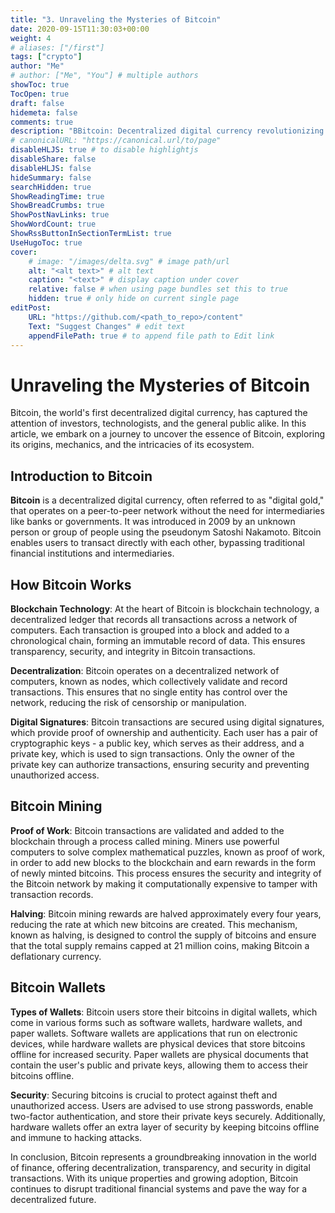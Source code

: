 ```yaml
---
title: "3. Unraveling the Mysteries of Bitcoin"
date: 2020-09-15T11:30:03+00:00
weight: 4
# aliases: ["/first"]
tags: ["crypto"]
author: "Me"
# author: ["Me", "You"] # multiple authors
showToc: true
TocOpen: true
draft: false
hidemeta: false
comments: true
description: "BBitcoin: Decentralized digital currency revolutionizing finance with blockchain technology."
# canonicalURL: "https://canonical.url/to/page"
disableHLJS: true # to disable highlightjs
disableShare: false
disableHLJS: false
hideSummary: false
searchHidden: true
ShowReadingTime: true
ShowBreadCrumbs: true
ShowPostNavLinks: true
ShowWordCount: true
ShowRssButtonInSectionTermList: true
UseHugoToc: true
cover:
    # image: "/images/delta.svg" # image path/url
    alt: "<alt text>" # alt text
    caption: "<text>" # display caption under cover
    relative: false # when using page bundles set this to true
    hidden: true # only hide on current single page
editPost:
    URL: "https://github.com/<path_to_repo>/content"
    Text: "Suggest Changes" # edit text
    appendFilePath: true # to append file path to Edit link
---
```

# Unraveling the Mysteries of Bitcoin

Bitcoin, the world's first decentralized digital currency, has captured the attention of investors, technologists, and the general public alike. In this article, we embark on a journey to uncover the essence of Bitcoin, exploring its origins, mechanics, and the intricacies of its ecosystem.

## Introduction to Bitcoin

**Bitcoin** is a decentralized digital currency, often referred to as "digital gold," that operates on a peer-to-peer network without the need for intermediaries like banks or governments. It was introduced in 2009 by an unknown person or group of people using the pseudonym Satoshi Nakamoto. Bitcoin enables users to transact directly with each other, bypassing traditional financial institutions and intermediaries.

## How Bitcoin Works

**Blockchain Technology**: At the heart of Bitcoin is blockchain technology, a decentralized ledger that records all transactions across a network of computers. Each transaction is grouped into a block and added to a chronological chain, forming an immutable record of data. This ensures transparency, security, and integrity in Bitcoin transactions.

**Decentralization**: Bitcoin operates on a decentralized network of computers, known as nodes, which collectively validate and record transactions. This ensures that no single entity has control over the network, reducing the risk of censorship or manipulation.

**Digital Signatures**: Bitcoin transactions are secured using digital signatures, which provide proof of ownership and authenticity. Each user has a pair of cryptographic keys - a public key, which serves as their address, and a private key, which is used to sign transactions. Only the owner of the private key can authorize transactions, ensuring security and preventing unauthorized access.

## Bitcoin Mining

**Proof of Work**: Bitcoin transactions are validated and added to the blockchain through a process called mining. Miners use powerful computers to solve complex mathematical puzzles, known as proof of work, in order to add new blocks to the blockchain and earn rewards in the form of newly minted bitcoins. This process ensures the security and integrity of the Bitcoin network by making it computationally expensive to tamper with transaction records.

**Halving**: Bitcoin mining rewards are halved approximately every four years, reducing the rate at which new bitcoins are created. This mechanism, known as halving, is designed to control the supply of bitcoins and ensure that the total supply remains capped at 21 million coins, making Bitcoin a deflationary currency.

## Bitcoin Wallets

**Types of Wallets**: Bitcoin users store their bitcoins in digital wallets, which come in various forms such as software wallets, hardware wallets, and paper wallets. Software wallets are applications that run on electronic devices, while hardware wallets are physical devices that store bitcoins offline for increased security. Paper wallets are physical documents that contain the user's public and private keys, allowing them to access their bitcoins offline.

**Security**: Securing bitcoins is crucial to protect against theft and unauthorized access. Users are advised to use strong passwords, enable two-factor authentication, and store their private keys securely. Additionally, hardware wallets offer an extra layer of security by keeping bitcoins offline and immune to hacking attacks.

In conclusion, Bitcoin represents a groundbreaking innovation in the world of finance, offering decentralization, transparency, and security in digital transactions. With its unique properties and growing adoption, Bitcoin continues to disrupt traditional financial systems and pave the way for a decentralized future.
